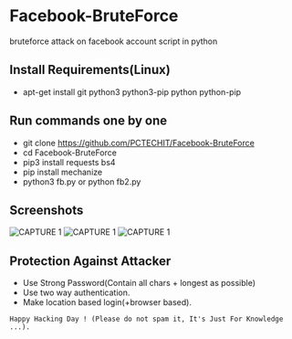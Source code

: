 # Facebook-BruteForce
bruteforce attack on facebook account script in python

## Install Requirements(Linux)
* apt-get install git python3 python3-pip python python-pip

## Run commands one by one
* git clone https://github.com/PCTECHIT/Facebook-BruteForce
* cd Facebook-BruteForce
* pip3 install requests bs4
* pip install mechanize
* python3 fb.py or python fb2.py

## Screenshots
![CAPTURE 1](https://github.com/PCTECHIT/Facebook-BruteForce/blob/master/Screenshots/Capture1.JPG)
![CAPTURE 1](https://github.com/PCTECHIT/Facebook-BruteForce/blob/master/Screenshots/Capture2.JPG)
![CAPTURE 1](https://github.com/PCTECHIT/Facebook-BruteForce/blob/master/Screenshots/Capture3.JPG)

## Protection Against Attacker
* Use Strong Password(Contain all chars + longest as possible)
* Use two way authentication.
* Make location based login(+browser based).


~~~
Happy Hacking Day ! (Please do not spam it, It's Just For Knowledge ...).
~~~
